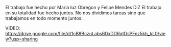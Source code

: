 El trabajo fue hecho por Maria luz Obregon y Felipe Mendes DiZ
El trabajo en su totalidad fue hecho juntos. No nos dividimos tareas sino que trabajamos en todo momento juntos.


VIDEO: https://drive.google.com/file/d/1cB8BczuLabs6DxDDRqtDsPFnz5kh_kL0/view?usp=sharing